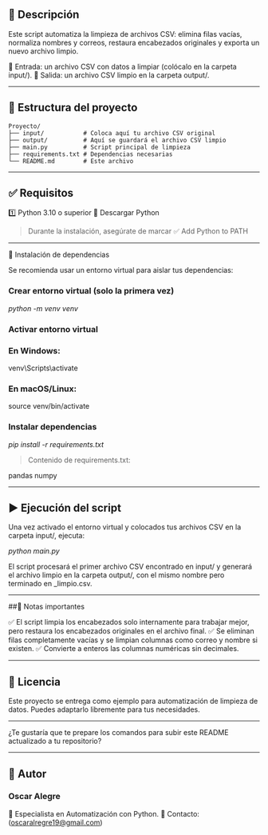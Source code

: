 

## 📌 Descripción

Este script automatiza la limpieza de archivos CSV: elimina filas vacías, normaliza nombres y correos, restaura encabezados originales y exporta un nuevo archivo limpio.

🔹 Entrada: un archivo CSV con datos a limpiar (colócalo en la carpeta input/).
🔹 Salida: un archivo CSV limpio en la carpeta output/.


---

## 📂 Estructura del proyecto
```plaintext
Proyecto/
├── input/           # Coloca aquí tu archivo CSV original
├── output/          # Aquí se guardará el archivo CSV limpio
├── main.py          # Script principal de limpieza
├── requirements.txt # Dependencias necesarias
└── README.md        # Este archivo
```

---

## ✅ Requisitos

1️⃣ Python 3.10 o superior
🔗 Descargar Python

> Durante la instalación, asegúrate de marcar ✅ Add Python to PATH




---

🔧 Instalación de dependencias

Se recomienda usar un entorno virtual para aislar tus dependencias:

### Crear entorno virtual (solo la primera vez)
*python -m venv venv*

### Activar entorno virtual

### En Windows:
venv\Scripts\activate

### En macOS/Linux:
source venv/bin/activate

### Instalar dependencias
*pip install -r requirements.txt*

> Contenido de requirements.txt:

pandas
numpy


---

## ▶️ Ejecución del script

Una vez activado el entorno virtual y colocados tus archivos CSV en la carpeta input/, ejecuta:

*python main.py*

El script procesará el primer archivo CSV encontrado en input/ y generará el archivo limpio en la carpeta output/, con el mismo nombre pero terminado en _limpio.csv.


---

##🚨 Notas importantes

✅ El script limpia los encabezados solo internamente para trabajar mejor, pero restaura los encabezados originales en el archivo final.
✅ Se eliminan filas completamente vacías y se limpian columnas como correo y nombre si existen.
✅ Convierte a enteros las columnas numéricas sin decimales.


---

## 📄 Licencia

Este proyecto se entrega como ejemplo para automatización de limpieza de datos. Puedes adaptarlo libremente para tus necesidades.


---

¿Te gustaría que te prepare los comandos para subir este README actualizado a tu repositorio?

---

## 🤝 Autor

### Oscar Alegre
💼 Especialista en Automatización con Python.
📧 Contacto: (oscaralregre19@gmail.com)
